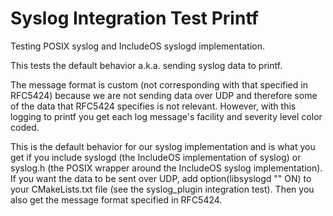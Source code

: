 # Syslog Integration Test Printf

Testing POSIX syslog and IncludeOS syslogd implementation.

This tests the default behavior a.k.a. sending syslog data to printf.

The message format is custom (not corresponding with that specified in RFC5424) because we are not
sending data over UDP and therefore some of the data that RFC5424 specifies is not relevant. However, with this
logging to printf you get each log message's facility and severity level color coded.

This is the default behavior for our syslog implementation and is what you get if you include syslogd (the IncludeOS implementation of syslog) or syslog.h (the POSIX wrapper around the IncludeOS syslog implementation).
If you want the data to be sent over UDP, add option(libsyslogd "" ON) to your CMakeLists.txt file (see the syslog_plugin integration test). Then you also get the message format specified in RFC5424.
